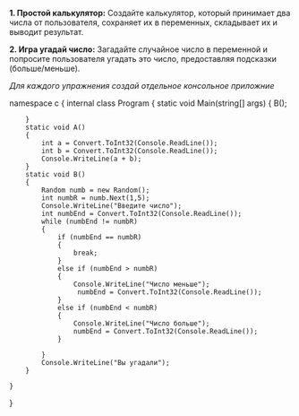 **1. Простой калькулятор:**
Создайте калькулятор, который принимает два числа от пользователя, сохраняет их в переменных, складывает их и выводит результат.

**2. Игра угадай число:**
Загадайте случайное число в переменной и попросите пользователя угадать это число, предоставляя подсказки (больше/меньше).

*Для каждого упражнения создай отдельное консольное приложние*







namespace c
{
    internal class Program
    {
        static void Main(string[] args)
        {
            B();
            
        }
        static void A()
        {
            int a = Convert.ToInt32(Console.ReadLine());
            int b = Convert.ToInt32(Console.ReadLine());
            Console.WriteLine(a + b);
        }
        static void B()
        {
            Random numb = new Random();
            int numbR = numb.Next(1,5);
            Console.WriteLine("Введите число");
            int numbEnd = Convert.ToInt32(Console.ReadLine());
            while (numbEnd != numbR)
            {
                if (numbEnd == numbR)
                {
                    break;
                }
                else if (numbEnd > numbR)
                {
                    Console.WriteLine("Число меньше");
                     numbEnd = Convert.ToInt32(Console.ReadLine());
                }
                else if (numbEnd < numbR)
                {
                    Console.WriteLine("Число больше");
                    numbEnd = Convert.ToInt32(Console.ReadLine());
                }

            }
            Console.WriteLine("Вы угадали");
        }

    }
    
}
